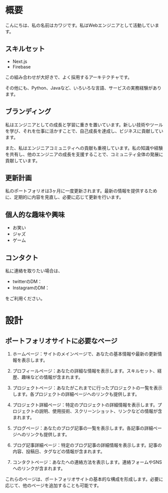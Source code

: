 # 概要

こんにちは、私の名前はカワジです。私はWebエンジニアとして活動しています。

## スキルセット

- Next.js
- Firebase

この組み合わせが大好きで、よく採用するアーキテクチャです。

その他にも、Python、Javaなど、いろいろな言語、サービスの実務経験があります。

## ブランディング

私はエンジニアとしての成長と学習に重きを置いています。新しい技術やツールを学び、それを仕事に活かすことで、自己成長を達成し、ビジネスに貢献しています。

また、私はエンジニアコミュニティへの貢献も重視しています。私の知識や経験を共有し、他のエンジニアの成長を支援することで、コミュニティ全体の発展に貢献しています。

## 更新計画

私のポートフォリオは3ヶ月に一度更新されます。最新の情報を提供するために、定期的に内容を見直し、必要に応じて更新を行います。

## 個人的な趣味や興味

- お笑い
- ジャズ
- ゲーム

## コンタクト

私に連絡を取りたい場合は、
- twitterのDM：
- InstagramのDM：

をご利用ください。


# 設計
## ポートフォリオサイトに必要なページ

1. ホームページ：サイトのメインページで、あなたの基本情報や最新の更新情報を表示します。

2. プロフィールページ：あなたの詳細な情報を表示します。スキルセット、経歴、趣味などの情報が含まれます。

3. プロジェクトページ：あなたがこれまでに行ったプロジェクトの一覧を表示します。各プロジェクトの詳細ページへのリンクも提供します。

4. プロジェクト詳細ページ：特定のプロジェクトの詳細情報を表示します。プロジェクトの説明、使用技術、スクリーンショット、リンクなどの情報が含まれます。

5. ブログページ：あなたのブログ記事の一覧を表示します。各記事の詳細ページへのリンクも提供します。

6. ブログ記事詳細ページ：特定のブログ記事の詳細情報を表示します。記事の内容、投稿日、タグなどの情報が含まれます。

7. コンタクトページ：あなたへの連絡方法を表示します。連絡フォームやSNSへのリンクが含まれます。

これらのページは、ポートフォリオサイトの基本的な構成を形成します。必要に応じて、他のページを追加することも可能です。
